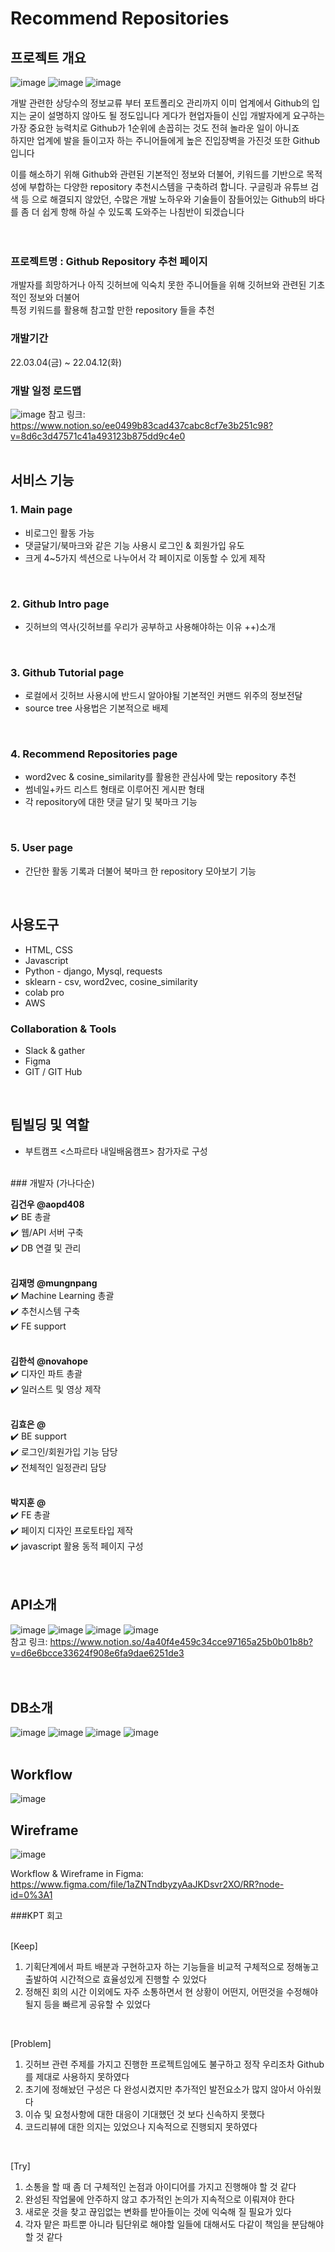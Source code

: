 # Recommend Repositories

## 프로젝트 개요
![image](https://user-images.githubusercontent.com/92630511/157400997-2696e974-fe29-4277-8763-8073ab921831.png)
![image](https://user-images.githubusercontent.com/92630511/157476539-a825b50d-0ef6-4978-9f8a-15ed582b5ed5.png)
![image](https://user-images.githubusercontent.com/92630511/157476597-ddfd3fb6-fc3f-47c9-bb17-643b4f4b5aab.png)
<br>

 개발 관련한 상당수의 정보교류 부터 포트폴리오 관리까지 이미 업계에서 Github의 입지는 굳이 설명하지 않아도 될 정도입니다 게다가 현업자들이 신입 개발자에게 요구하는 가장 중요한 능력치로 Github가 1순위에 손꼽히는 것도 전혀 놀라운 일이 아니죠<br>
하지만 업계에 발을 들이고자 하는 주니어들에게 높은 진입장벽을 가진것 또한 Github 입니다<br>

이를 해소하기 위해 Github와 관련된 기본적인 정보와 더불어, 키워드를 기반으로 목적성에 부합하는 다양한 repository 추천시스템을 구축하려 합니다. 구글링과 유튜브 검색 등 으로 해결되지 않았던, 수많은 개발 노하우와 기술들이 잠들어있는 Github의 바다를 좀 더 쉽게 항해 하실 수 있도록 도와주는 나침반이 되겠습니다<br>
<br>
<br>

### 프로젝트명 : Github Repository 추천 페이지
개발자를 희망하거나 아직 깃허브에 익숙치 못한 주니어들을 위해 깃허브와 관련된 기초적인 정보와 더불어<br>
특정 키워드를 활용해 참고할 만한 repository 들을 추천
<br>

### 개발기간
22.03.04(금) ~ 22.04.12(화)
<br>

### 개발 일정 로드맵
![image](https://user-images.githubusercontent.com/92630511/157398692-ab31851a-bcf6-4b66-88bf-bf7ed809587f.png)
참고 링크: https://www.notion.so/ee0499b83cad437cabc8cf7e3b251c98?v=8d6c3d47571c41a493123b875dd9c4e0
<br>
<br>

## 서비스 기능

### 1. Main page
- 비로그인 활동 가능
- 댓글달기/북마크와 같은 기능 사용시 로그인 & 회원가입 유도
- 크게 4~5가지 섹션으로 나누어서 각 페이지로 이동할 수 있게 제작
<br>

### 2. Github Intro page
- 깃허브의 역사(깃허브를 우리가 공부하고 사용해야하는 이유 ++)소개
<br>

### 3. Github Tutorial page
- 로컬에서 깃허브 사용시에 반드시 알아야될 기본적인 커맨드 위주의 정보전달
- source tree 사용법은 기본적으로 배제
<br>

### 4. Recommend Repositories page
- word2vec & cosine_similarity를 활용한 관심사에 맞는 repository 추천
- 썸네일+카드 리스트 형태로 이루어진 게시판 형태
- 각 repository에 대한 댓글 달기 및 북마크 기능
<br>

### 5. User page
- 간단한 활동 기록과 더불어 북마크 한 repository 모아보기 기능
<br>

## 사용도구
- HTML, CSS
- Javascript
- Python - django, Mysql, requests
- sklearn - csv, word2vec, cosine_similarity
- colab pro
- AWS

### Collaboration & Tools
- Slack & gather
- Figma
- GIT / GIT Hub
<br>

## 팀빌딩 및 역할
- 부트캠프 <스파르타 내일배움캠프> 참가자로 구성
<br>
### 개발자 (가나다순)<br>

**김건우 @aopd408**<br>
✔️ BE 총괄<br>
✔️ 웹/API 서버 구축<br>
✔️ DB 연결 및 관리<br>
<br>

**김재명 @mungnpang**<br>
✔️ Machine Learning 총괄<br>
✔️ 추천시스템 구축<br>
✔️ FE support<br>
<br>

**김한석 @novahope** <br>
✔️ 디자인 파트 총괄<br>
✔️ 일러스트 및 영상 제작<br>
<br>

**김효은 @** <br>
✔️ BE support<br>
✔️ 로그인/회원가입 기능 담당<br>
✔️ 전체적인 일정관리 담당<br>
<br>

**박지훈 @** <br>
✔️ FE 총괄<br>
✔️ 페이지 디자인 프로토타입 제작<br>
✔️ javascript 활용 동적 페이지 구성<br>
<br>
<br>
## API소개
![image](https://images.velog.io/images/aopd48/post/0496214b-e337-4cc2-9126-4e41b3b8d64a/image.png)
![image](https://images.velog.io/images/aopd48/post/2549a777-bb49-4713-8d8c-c45bc8c21acc/image.png)
![image](https://images.velog.io/images/aopd48/post/0574a6bb-1400-4d95-9077-b5f60f500d0a/image.png)
![image](https://images.velog.io/images/aopd48/post/273b5e96-fc03-41a7-9097-e3faae7f4e82/image.png)<br>
참고 링크: https://www.notion.so/4a40f4e459c34cce97165a25b0b01b8b?v=d6e6bcce33624f908e6fa9dae6251de3<br>
<br>
<br>
## DB소개
![image](https://images.velog.io/images/aopd48/post/abc41f19-c8a3-42e3-aa56-26e9d53db5a7/image.png)
![image](https://images.velog.io/images/aopd48/post/db52a093-d303-477a-a8a1-e330b7106ead/image.png)
![image](https://images.velog.io/images/aopd48/post/719fb9a2-fda1-4757-b28c-2bc9aed53935/image.png)
![image](https://images.velog.io/images/aopd48/post/25bc691d-79e5-42c5-b903-e43c8782b599/image.png)
<br>
<br>
## Workflow
![image](https://user-images.githubusercontent.com/92630511/157398505-d11d0469-6dfc-4248-9196-a90ac5d42b1c.png)<br>

## Wireframe
![image](https://user-images.githubusercontent.com/92630511/157482826-0302237c-b963-4a22-b4de-acba68dad2f8.png)

Workflow & Wireframe in Figma: https://www.figma.com/file/1aZNTndbyzyAaJKDsvr2XO/RR?node-id=0%3A1




###KPT 회고<br><br>

[Keep]<br>
1. 기획단계에서 파트 배분과 구현하고자 하는 기능들을 비교적 구체적으로 정해놓고 출발하여 시간적으로 효율성있게 진행할 수 있었다
2. 정해진 회의 시간 이외에도 자주 소통하면서 현 상황이 어떤지, 어떤것을 수정해야될지 등을 빠르게 공유할 수 있었다
<br>

[Problem]<br>
1. 깃허브 관련 주제를 가지고 진행한 프로젝트임에도 불구하고 정작 우리조차 Github를 제대로 사용하지 못하였다
2. 초기에 정해놨던 구성은 다 완성시켰지만 추가적인 발전요소가 많지 않아서 아쉬웠다
3. 이슈 및 요청사항에 대한 대응이 기대했던 것 보다 신속하지 못했다
4. 코드리뷰에 대한 의지는 있었으나 지속적으로 진행되지 못하였다
<br>

[Try]<br>
1. 소통을 할 때 좀 더 구체적인 논점과 아이디어를 가지고 진행해야 할 것 같다
2. 완성된 작업물에 안주하지 않고 추가적인 논의가 지속적으로 이뤄져야 한다
3. 새로운 것을 찾고 끊임없는 변화를 받아들이는 것에 익숙해 질 필요가 있다
4. 각자 맡은 파트뿐 아니라 팀단위로 해야할 일들에 대해서도 다같이 책임을 분담해야 할 것 같다
